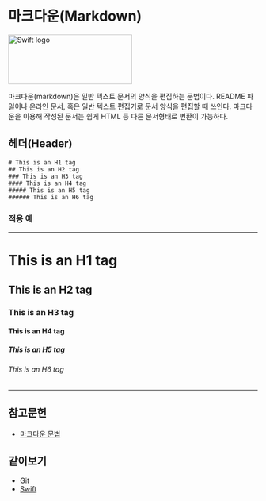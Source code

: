 # 마크다운(Markdown)

<img src="https://user-images.githubusercontent.com/45344633/75424637-6bf51380-5984-11ea-8eba-6747d8259d5b.png" width="250px" height="100px" title="Swift logo" aligin="left"/>  


마크다운(markdown)은 일반 텍스트 문서의 양식을 편집하는 문법이다. README 파일이나 온라인 문서, 혹은 일반 텍스트 편집기로 문서 양식을 편집할 때 쓰인다. 마크다운을 이용해 작성된 문서는 쉽게 HTML 등 다른 문서형태로 변환이 가능하다.
## 헤더(Header)
    # This is an H1 tag
    ## This is an H2 tag
    ### This is an H3 tag
    #### This is an H4 tag 
    ##### This is an H5 tag
    ###### This is an H6 tag
### 적용 예
****    
# This is an H1 tag
## This is an H2 tag
### This is an H3 tag
#### This is an H4 tag 
##### This is an H5 tag
###### This is an H6 tag
****
## 참고문헌
* [마크다운 문법](Markdown_syntex#1마크다운markdown)
## 같이보기
* [Git](https://github.com/devyhan93/Git/wiki#%EA%B9%83git)
* [Swift](https://github.com/devyhan93/Swift/wiki#%EC%8A%A4%EC%9C%84%ED%94%84%ED%8A%B8swift)
